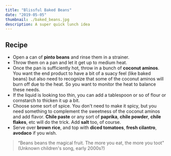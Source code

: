 ```yaml
---
title: "Blissful Baked Beans"
date: "2019-05-05"
thumbnail: ./baked_beans.jpg
description: A super quick lunch idea
---
```


## Recipe

* Open a can of **pinto beans** and rinse them in a strainer.
* Throw them on a pan and let it get up to medium heat.
* Once the pan is sufficiently hot, throw in a bunch of **coconut aminos**. You want the end product to have a bit of a suacy feel (like baked beans) but also need to recognize that some of the coconut aminos will burn off due to the heat. So you want to monitor the heat to balance these needs.
* If the liquid is looking too thin, you can add a tablespoon or so of flour or cornstarch to thicken it up a bit.
* Choose some sort of spice. You don't need to make it spicy, but you need something to complement the sweetness of the coconut aminos and add flavor. **Chile paste** or any sort of **paprika**, **chile powder**, **chile flakes**, etc will do the trick. Add **salt** too, of course.
* Serve over **brown rice**, and top with **diced tomatoes**, **fresh cilantro**, **avodaco** if you wish.

<blockquote>
    “Beans beans the magical fruit. The more you eat, the more you toot" (Unknown children's song, early 2000s?)
</blockquote>


